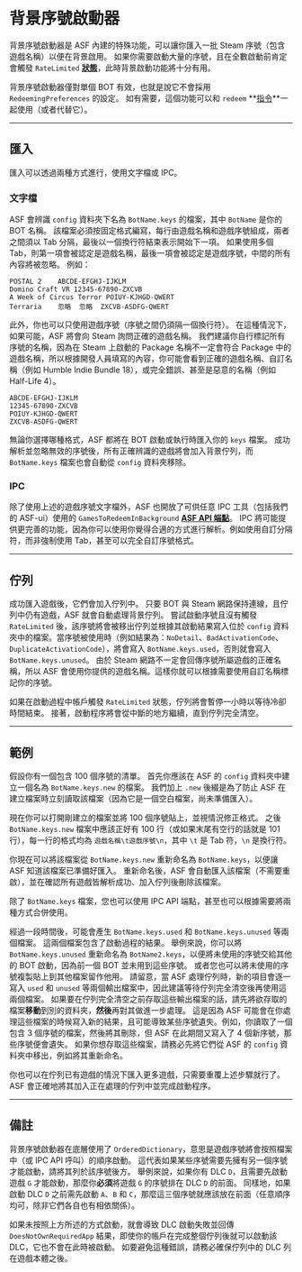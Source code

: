 # 背景序號啟動器

背景序號啟動器是 ASF 內建的特殊功能，可以讓你匯入一批 Steam 序號（包含遊戲名稱）以便在背景啟用。 如果你需要啟動大量的序號，且在全數啟動前肯定會觸發 `RateLimited` **[狀態](https://github.com/JustArchiNET/ArchiSteamFarm/wiki/FAQ-zh-TW#啟用遊戲序號時的狀態是什麼意思)**，此時背景啟動功能將十分有用。

背景序號啟動器僅對單個 BOT 有效，也就是說它不會採用 `RedeemingPreferences` 的設定。 如有需要，這個功能可以和 `redeem` **[指令](https://github.com/JustArchiNET/ArchiSteamFarm/wiki/Commands-zh-TW)**一起使用（或者代替它）。

---

## 匯入

匯入可以透過兩種方式進行，使用文字檔或 IPC。

### 文字檔

ASF 會辨識 `config` 資料夾下名為 `BotName.keys` 的檔案，其中 `BotName` 是你的 BOT 名稱。 該檔案必須按固定格式編寫，每行由遊戲名稱和遊戲序號組成，兩者之間須以 Tab 分隔，最後以一個換行符結束表示開始下一項。 如果使用多個 Tab，則第一項會被認定是遊戲名稱，最後一項會被認定是遊戲序號，中間的所有內容將被忽略。 例如：

```text
POSTAL 2	ABCDE-EFGHJ-IJKLM
Domino Craft VR	12345-67890-ZXCVB
A Week of Circus Terror	POIUY-KJHGD-QWERT
Terraria	忽略	忽略	ZXCVB-ASDFG-QWERT
```

此外，你也可以只使用遊戲序號（序號之間仍須隔一個換行符）。 在這種情況下，如果可能，ASF 將會向 Steam 詢問正確的遊戲名稱。 我們建議你自行標記所有序號的名稱，因為在 Steam 上啟動的 Package 名稱不一定會符合 Package 中的遊戲名稱，所以根據開發人員填寫的內容，你可能會看到正確的遊戲名稱、自訂名稱（例如 Humble Indie Bundle 18），或完全錯誤、甚至是惡意的名稱（例如 Half-Life 4）。

```text
ABCDE-EFGHJ-IJKLM
12345-67890-ZXCVB
POIUY-KJHGD-QWERT
ZXCVB-ASDFG-QWERT
```

無論你選擇哪種格式，ASF 都將在 BOT 啟動或執行時匯入你的 `keys` 檔案。 成功解析並忽略無效的序號後，所有正確辨識的遊戲將會加入背景佇列，而 `BotName.keys` 檔案也會自動從 `config` 資料夾移除。

### IPC

除了使用上述的遊戲序號文字檔外，ASF 也開放了可供任意 IPC 工具（包括我們的 ASF-ui）使用的 `GamesToRedeemInBackground` **[ASF API 端點](https://github.com/JustArchiNET/ArchiSteamFarm/wiki/IPC-zh-TW#asf-api)**。 IPC 將可能提供更完善的功能，因為你可以使用你覺得合適的方式進行解析。例如使用自訂分隔符，而非強制使用 Tab，甚至可以完全自訂序號格式。

---

## 佇列

成功匯入遊戲後，它們會加入佇列中。 只要 BOT 與 Steam 網路保持連線，且佇列中仍有遊戲，ASF 就會自動處理背景佇列。 嘗試啟動序號且沒有觸發 `RateLimited` 後，該序號將會被移出佇列並根據其啟動結果寫入位於 `config` 資料夾中的檔案。當序號被使用時（例如結果為：`NoDetail`、`BadActivationCode`、`DuplicateActivationCode`），將會寫入 `BotName.keys.used`，否則就會寫入 `BotName.keys.unused`。 由於 Steam 網路不一定會回傳序號所屬遊戲的正確名稱，所以 ASF 會使用你提供的遊戲名稱。這樣你就可以根據需要使用自訂名稱標記你的序號。

如果在啟動過程中帳戶觸發 `RateLimited` 狀態，佇列將會暫停一小時以等待冷卻時間結束。 接著，啟動程序將會從中斷的地方繼續，直到佇列完全清空。

---

## 範例

假設你有一個包含 100 個序號的清單。 首先你應該在 ASF 的 `config` 資料夾中建立一個名為 `BotName.keys.new` 的檔案。 我們加上 `.new` 後綴是為了防止 ASF 在建立檔案時立刻讀取該檔案（因為它是一個空白檔案，尚未準備匯入）。

現在你可以打開剛建立的檔案並將 100 個序號貼上，並視情況修正格式。 之後 `BotName.keys.new` 檔案中應該正好有 100 行（或如果末尾有空行的話就是 101 行），每一行的格式均為 `遊戲名稱\t遊戲序號\n`，其中 `\t` 是 Tab 符，`\n` 是換行符。

你現在可以將該檔案從 `BotName.keys.new` 重新命名為 `BotName.keys`，以便讓 ASF 知道該檔案已準備好匯入。 重新命名後，ASF 會自動匯入該檔案（不需要重啟），並在確認所有遊戲皆解析成功、加入佇列後刪除該檔案。

除了 `BotName.keys` 檔案，您也可以使用 IPC API 端點，甚至也可以根據需要將兩種方式合併使用。

經過一段時間後，可能會產生 `BotName.keys.used` 和 `BotName.keys.unused` 等兩個檔案。 這兩個檔案包含了啟動過程的結果。 舉例來說，你可以將 `BotName.keys.unused` 重新命名為 `BotName2.keys`，以便將未使用的序號交給其他的 BOT 啟動，因為前一個 BOT 並未用到這些序號。 或者您也可以將未使用的序號複製貼上到其他檔案留作他用。 請留意，當 ASF 處理佇列時，新的項目會逐一寫入 `used` 和 `unused` 等兩個輸出檔案中，因此建議等待佇列完全清空後再使用這兩個檔案。 如果要在佇列完全清空之前存取這些輸出檔案的話，請先將欲存取的檔案**移動**到別的資料夾，**然後**再對其做進一步處理。 這是因為 ASF 可能會在你處理這些檔案的時候寫入新的結果，且可能導致某些序號遺失。例如，你讀取了一個包含 3 個序號的檔案，然後將其刪除，但 ASF 在此期間又寫入了 4 個新序號，那些序號便會遺失。 如果你想存取這些檔案，請務必先將它們從 ASF 的 `config` 資料夾中移出，例如將其重新命名。

你也可以在佇列已有遊戲的情況下匯入更多遊戲，只需要重覆上述步驟就行了。 ASF 會正確地將其加入正在處理的佇列中並完成啟動程序。

---

## 備註

背景序號啟動器在底層使用了 `OrderedDictionary`，意思是遊戲序號將會按照檔案中（或 IPC API 呼叫）的順序啟動。 這代表如果某些序號需要先擁有另一個序號才能啟動，請將其列於該序號後方。 舉例來說，如果你有 DLC `D`，且需要先啟動遊戲 `G` 才能啟動，那麼你**必須**將遊戲 `G` 的序號排在 DLC `D` 的前面。 同樣地，如果啟動 DLC `D` 之前需先啟動 `A`、`B` 和 `C`，那麼這三個序號就應該放在前面（任意順序均可，除非它們各自也有相依關係）。

如果未按照上方所述的方式啟動，就會導致 DLC 啟動失敗並回傳 `DoesNotOwnRequiredApp` 結果，即使你的帳戶在完成整個佇列後就可以啟動該 DLC，它也不會在此時被啟動。 如要避免這種錯誤，請務必確保佇列中的 DLC 列在遊戲本體之後。